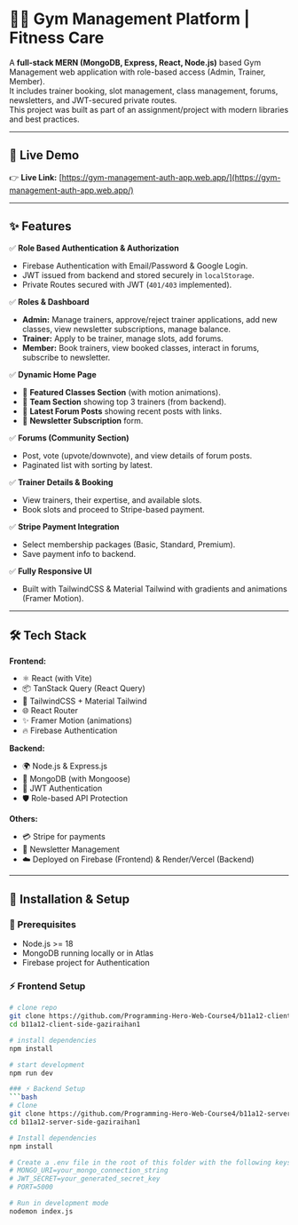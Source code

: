 # 🏋️‍♂️ Gym Management Platform | Fitness Care

A **full-stack MERN (MongoDB, Express, React, Node.js)** based Gym Management web application with role-based access (Admin, Trainer, Member).  
It includes trainer booking, slot management, class management, forums, newsletters, and JWT-secured private routes.  
This project was built as part of an assignment/project with modern libraries and best practices.

---

## 🚀 Live Demo

👉 **Live Link:** [https://gym-management-auth-app.web.app/](https://gym-management-auth-app.web.app/)     

---

## ✨ Features

✅ **Role Based Authentication & Authorization**  
- Firebase Authentication with Email/Password & Google Login.  
- JWT issued from backend and stored securely in `localStorage`.  
- Private Routes secured with JWT (`401/403` implemented).  

✅ **Roles & Dashboard**  
- **Admin:** Manage trainers, approve/reject trainer applications, add new classes, view newsletter subscriptions, manage balance.  
- **Trainer:** Apply to be trainer, manage slots, add forums.  
- **Member:** Book trainers, view booked classes, interact in forums, subscribe to newsletter.

✅ **Dynamic Home Page**  
- 🌟 **Featured Classes Section** (with motion animations).  
- 🌟 **Team Section** showing top 3 trainers (from backend).  
- 🌟 **Latest Forum Posts** showing recent posts with links.  
- 🌟 **Newsletter Subscription** form.

✅ **Forums (Community Section)**  
- Post, vote (upvote/downvote), and view details of forum posts.  
- Paginated list with sorting by latest.

✅ **Trainer Details & Booking**  
- View trainers, their expertise, and available slots.  
- Book slots and proceed to Stripe-based payment.

✅ **Stripe Payment Integration**  
- Select membership packages (Basic, Standard, Premium).  
- Save payment info to backend.

✅ **Fully Responsive UI**  
- Built with TailwindCSS & Material Tailwind with gradients and animations (Framer Motion).

---

## 🛠️ Tech Stack

**Frontend:**
- ⚛️ React (with Vite)
- 📦 TanStack Query (React Query)
- 🎨 TailwindCSS + Material Tailwind
- 🌐 React Router
- ✨ Framer Motion (animations)
- 🔥 Firebase Authentication

**Backend:**
- 🌍 Node.js & Express.js
- 🍃 MongoDB (with Mongoose)
- 🔐 JWT Authentication
- 🛡️ Role-based API Protection

**Others:**
- 💳 Stripe for payments
- 📮 Newsletter Management
- ☁️ Deployed on Firebase (Frontend) & Render/Vercel (Backend)

---

## 📌 Installation & Setup

### 🔧 Prerequisites
- Node.js >= 18
- MongoDB running locally or in Atlas
- Firebase project for Authentication

### ⚡ Frontend Setup
```bash
# clone repo
git clone https://github.com/Programming-Hero-Web-Course4/b11a12-client-side-gaziraihan1.git
cd b11a12-client-side-gaziraihan1

# install dependencies
npm install

# start development
npm run dev

### ⚡ Backend Setup
```bash
# Clone
git clone https://github.com/Programming-Hero-Web-Course4/b11a12-server-side-gaziraihan1.git
cd b11a12-server-side-gaziraihan1

# Install dependencies
npm install

# Create a .env file in the root of this folder with the following keys:
# MONGO_URI=your_mongo_connection_string
# JWT_SECRET=your_generated_secret_key
# PORT=5000

# Run in development mode
nodemon index.js

